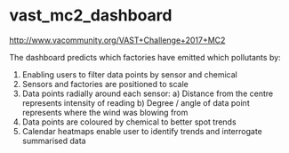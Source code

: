 # vast_mc2_dashboard

http://www.vacommunity.org/VAST+Challenge+2017+MC2

The dashboard predicts which factories have emitted which pollutants by:

1) Enabling users to filter data points by sensor and chemical
2) Sensors and factories are positioned to scale
3) Data points radially around each sensor:
  a) Distance from the centre represents intensity of reading
  b) Degree / angle of data point represents where the wind was blowing from
4) Data points are coloured by chemical to better spot trends
5) Calendar heatmaps enable user to identify trends and interrogate summarised data
